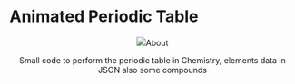 # Animated Periodic Table

<div align="center">
<img src="https://user-images.githubusercontent.com/77143046/139527851-951d855f-1c9f-4372-8029-7d2232965720.mp4"
altr="periodic" border="0"


## About
Small code to perform the periodic table in Chemistry, elements data in JSON
also some compounds 

